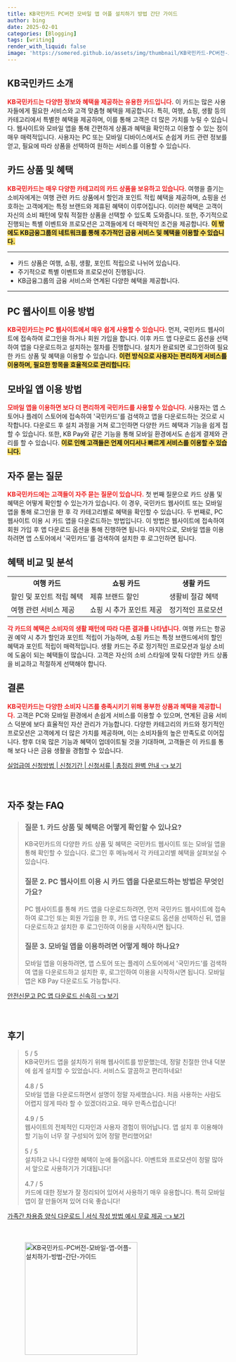 ```yaml
---
title: KB국민카드 PC버전 모바일 앱 어플 설치하기 방법 간단 가이드
author: bing
date: 2025-02-01
categories: [Blogging]
tags: [writing]
render_with_liquid: false
image: 'https://somered.github.io/assets/img/thumbnail/KB국민카드-PC버전-모바일-앱-어플-설치하기-방법-간단-가이드.webp'
---
```



<h2 id='KB국민카드_소개'>KB국민카드 소개</h2>

<p><b><span style="color: #ee2323;">KB국민카드는 다양한 정보와 혜택을 제공하는 유용한 카드입니다.</span></b> 이 카드는 많은 사용자들에게 필요한 서비스와 고객 맞춤형 혜택을 제공합니다. 특히, 여행, 쇼핑, 생활 등의 카테고리에서 특별한 혜택을 제공하며, 이를 통해 고객은 더 많은 가치를 누릴 수 있습니다. 웹사이트와 모바일 앱을 통해 간편하게 상품과 혜택을 확인하고 이용할 수 있는 점이 매우 매력적입니다. 사용자는 PC 또는 모바일 디바이스에서도 손쉽게 카드 관련 정보를 얻고, 필요에 따라 상품을 선택하여 원하는 서비스를 이용할 수 있습니다.</p>

<h2 id='카드_상품및혜택'>카드 상품 및 혜택</h2>

<p><b><span style="color: #ee2323;">KB국민카드는 매우 다양한 카테고리의 카드 상품을 보유하고 있습니다.</span></b> 여행을 즐기는 소비자에게는 여행 관련 카드 상품에서 할인과 포인트 적립 혜택을 제공하며, 쇼핑을 선호하는 고객에게는 특정 브랜드와 제휴된 혜택이 이루어집니다. 이러한 혜택은 고객이 자신의 소비 패턴에 맞춰 적절한 상품을 선택할 수 있도록 도와줍니다. 또한, 주기적으로 진행되는 특별 이벤트와 프로모션은 고객들에게 더 매력적인 조건을 제공합니다. <b><span style="background-color: #ffe066;">이 밖에도 KB금융그룹의 네트워크를 통해 추가적인 금융 서비스 및 혜택을 이용할 수 있습니다.</span></b></p>

<hr />

<ul>
    <li>카드 상품은 여행, 쇼핑, 생활, 포인트 적립으로 나뉘어 있습니다.</li>
    <li>주기적으로 특별 이벤트와 프로모션이 진행됩니다.</li>
    <li>KB금융그룹의 금융 서비스와 연계된 다양한 혜택을 제공합니다.</li>
</ul>

<hr />

<h2 id='PC웹사이트_이용방법'>PC 웹사이트 이용 방법</h2>

<p><b><span style="color: #ee2323;">KB국민카드는 PC 웹사이트에서 매우 쉽게 사용할 수 있습니다.</span></b> 먼저, 국민카드 웹사이트에 접속하여 로그인을 하거나 회원 가입을 합니다. 이후 카드 앱 다운로드 옵션을 선택하여 앱을 다운로드하고 설치하는 절차를 진행합니다. 설치가 완료되면 로그인하여 필요한 카드 상품 및 혜택을 이용할 수 있습니다. <b><span style="background-color: #ffe066;">이런 방식으로 사용자는 편리하게 서비스를 이용하며, 필요한 항목을 효율적으로 관리합니다.</span></b></p>

<h2 id='모바일앱_이용방법'>모바일 앱 이용 방법</h2>

<p><b><span style="color: #ee2323;">모바일 앱을 이용하면 보다 더 편리하게 국민카드를 사용할 수 있습니다.</span></b> 사용자는 앱 스토어나 플레이 스토어에 접속하여 '국민카드'를 검색하고 앱을 다운로드하는 것으로 시작합니다. 다운로드 후 설치 과정을 거쳐 로그인하면 다양한 카드 혜택과 기능을 쉽게 접할 수 있습니다. 또한, KB Pay와 같은 기능을 통해 모바일 환경에서도 손쉽게 결제와 관리를 할 수 있습니다. <b><span style="background-color: #ffe066;">이로 인해 고객들은 언제 어디서나 빠르게 서비스를 이용할 수 있습니다.</span></b></p>

<h2 id='FAQ_자주묻는질문'>자주 묻는 질문</h2>

<p><b><span style="color: #ee2323;">KB국민카드에는 고객들이 자주 묻는 질문이 있습니다.</span></b> 첫 번째 질문으로 카드 상품 및 혜택은 어떻게 확인할 수 있는가가 있습니다. 이 경우, 국민카드 웹사이트 또는 모바일 앱을 통해 로그인을 한 후 각 카테고리별로 혜택을 확인할 수 있습니다. 두 번째로, PC 웹사이트 이용 시 카드 앱을 다운로드하는 방법입니다. 이 방법은 웹사이트에 접속하여 회원 가입 후 앱 다운로드 옵션을 통해 진행하면 됩니다. 마지막으로, 모바일 앱을 이용하려면 앱 스토어에서 '국민카드'를 검색하여 설치한 후 로그인하면 됩니다.</p>

<h2 id='혜택_비교 및 분석'>혜택 비교 및 분석</h2>

<table>
    <tr>
        <td style="text-align: center; height: 17px;"><b>여행 카드</b></td>
        <td style="text-align: center; height: 17px;"><b>쇼핑 카드</b></td>
        <td style="text-align: center; height: 17px;"><b>생활 카드</b></td>
    </tr>
    <tr>
        <td>할인 및 포인트 적립 혜택</td>
        <td>제휴 브랜드 할인</td>
        <td>생활비 절감 혜택</td>
    </tr>
    <tr>
        <td>여행 관련 서비스 제공</td>
        <td>쇼핑 시 추가 포인트 제공</td>
        <td>정기적인 프로모션</td>
    </tr>
</table>

<p><b><span style="color: #ee2323;">각 카드의 혜택은 소비자의 생활 패턴에 따라 다른 결과를 나타냅니다.</span></b> 여행 카드는 항공권 예약 시 추가 할인과 포인트 적립이 가능하며, 쇼핑 카드는 특정 브랜드에서의 할인 혜택과 포인트 적립이 매력적입니다. 생활 카드는 주로 정기적인 프로모션과 일상 소비에 도움이 되는 혜택들이 많습니다. 고객은 자신의 소비 스타일에 맞춰 다양한 카드 상품을 비교하고 적절하게 선택해야 합니다.</p>

<h2 id='결론'>결론</h2>

<p><b><span style="color: #ee2323;">KB국민카드는 다양한 소비자 니즈를 충족시키기 위해 풍부한 상품과 혜택을 제공합니다.</span></b> 고객은 PC와 모바일 환경에서 손쉽게 서비스를 이용할 수 있으며, 연계된 금융 서비스 덕분에 보다 효율적인 자산 관리가 가능합니다. 다양한 카테고리의 카드와 정기적인 프로모션은 고객에게 더 많은 가치를 제공하며, 이는 소비자들의 높은 만족도로 이어집니다. 향후 더욱 많은 기능과 혜택이 업데이트될 것을 기대하며, 고객들은 이 카드를 통해 보다 나은 금융 생활을 경험할 수 있습니다.</p>


<p><a class="click-button" title="실업급여 신청방법 | 신청기간 | 신청서류 | 총정리 완벽 안내" href="https://somered.github.io/posts/%EC%8B%A4%EC%97%85%EA%B8%89%EC%97%AC-%EC%8B%A0%EC%B2%AD%EB%B0%A9%EB%B2%95-%EC%8B%A0%EC%B2%AD%EA%B8%B0%EA%B0%84-%EC%8B%A0%EC%B2%AD%EC%84%9C%EB%A5%98-%EC%B4%9D%EC%A0%95%EB%A6%AC-%EC%99%84%EB%B2%BD-%EC%95%88%EB%82%B4/" rel="dofollow">실업급여 신청방법 | 신청기간 | 신청서류 | 총정리 완벽 안내 👈 보기</a></p><br>
<h2 id='자주_찾는_FAQ'>자주 찾는 FAQ</h2>
<div itemscope="" itemtype="https://schema.org/FAQPage"> 
<blockquote> 
<div itemscope="" itemprop="mainEntity" itemtype="https://schema.org/Question"> 
<h3 itemprop="name">질문 1. 카드 상품 및 혜택은 어떻게 확인할 수 있나요?</h3> 
<div itemscope="" itemprop="acceptedAnswer" itemtype="https://schema.org/Answer"> 
<span itemprop="text"> 
<p>KB국민카드의 다양한 카드 상품 및 혜택은 국민카드 웹사이트 또는 모바일 앱을 통해 확인할 수 있습니다. 로그인 후 메뉴에서 각 카테고리별 혜택을 살펴보실 수 있습니다.</p> 
</span> 
</div> 
</div> 
<div itemscope="" itemprop="mainEntity" itemtype="https://schema.org/Question"> 
<h3 itemprop="name">질문 2. PC 웹사이트 이용 시 카드 앱을 다운로드하는 방법은 무엇인가요?</h3> 
<div itemscope="" itemprop="acceptedAnswer" itemtype="https://schema.org/Answer"> 
<span itemprop="text"> 
<p>PC 웹사이트를 통해 카드 앱을 다운로드하려면, 먼저 국민카드 웹사이트에 접속하여 로그인 또는 회원 가입을 한 후, 카드 앱 다운로드 옵션을 선택하신 뒤, 앱을 다운로드하고 설치한 후 로그인하여 이용을 시작하시면 됩니다.</p> 
</span> 
</div> 
</div> 
<div itemscope="" itemprop="mainEntity" itemtype="https://schema.org/Question"> 
<h3 itemprop="name">질문 3. 모바일 앱을 이용하려면 어떻게 해야 하나요?</h3> 
<div itemscope="" itemprop="acceptedAnswer" itemtype="https://schema.org/Answer"> 
<span itemprop="text"> 
<p>모바일 앱을 이용하려면, 앱 스토어 또는 플레이 스토어에서 '국민카드'를 검색하여 앱을 다운로드하고 설치한 후, 로그인하여 이용을 시작하시면 됩니다. 모바일 앱은 KB Pay 다운로드도 가능합니다.</p> 
</span> 
</div> 
</div> 
</blockquote> 
</div>
<p><a class="click-button" title="안전신문고 PC 앱 다운로드 신속히" href="https://somered.github.io/posts/%EC%95%88%EC%A0%84%EC%8B%A0%EB%AC%B8%EA%B3%A0-PC-%EC%95%B1-%EB%8B%A4%EC%9A%B4%EB%A1%9C%EB%93%9C-%EC%8B%A0%EC%86%8D%ED%9E%88/" rel="dofollow">안전신문고 PC 앱 다운로드 신속히 👈 보기</a></p><br>
<h2 id='후기'>후기</h2>
<div itemscope itemtype="https://schema.org/Product">
  <blockquote>
  <div itemprop="review" itemscope itemtype="https://schema.org/Review">
      <div itemprop="reviewRating" itemscope itemtype="https://schema.org/Rating"> <span itemprop="ratingValue">5</span> / <span itemprop="bestRating">5</span> </div>
      <span itemprop="reviewBody">KB국민카드 앱을 설치하기 위해 웹사이트를 방문했는데, 정말 친절한 안내 덕분에 쉽게 설치할 수 있었습니다. 서비스도 깔끔하고 편리하네요!</span>
  </div>
  <br>
  <div itemprop="review" itemscope itemtype="https://schema.org/Review">
      <div itemprop="reviewRating" itemscope itemtype="https://schema.org/Rating"> <span itemprop="ratingValue">4.8</span> / <span itemprop="bestRating">5</span> </div>
      <span itemprop="reviewBody">모바일 앱을 다운로드하면서 설명이 정말 자세했습니다. 처음 사용하는 사람도 어렵지 않게 따라 할 수 있겠더라고요. 매우 만족스럽습니다!</span>
  </div>
  <br>
  <div itemprop="review" itemscope itemtype="https://schema.org/Review">
      <div itemprop="reviewRating" itemscope itemtype="https://schema.org/Rating"> <span itemprop="ratingValue">4.9</span> / <span itemprop="bestRating">5</span> </div>
      <span itemprop="reviewBody">웹사이트의 전체적인 디자인과 사용자 경험이 뛰어납니다. 앱 설치 후 이용해야 할 기능이 너무 잘 구성되어 있어 정말 편리했어요!</span>
  </div>
  <br>
  <div itemprop="review" itemscope itemtype="https://schema.org/Review">
      <div itemprop="reviewRating" itemscope itemtype="https://schema.org/Rating"> <span itemprop="ratingValue">5</span> / <span itemprop="bestRating">5</span> </div>
      <span itemprop="reviewBody">설치하고 나니 다양한 혜택이 눈에 들어옵니다. 이벤트와 프로모션이 정말 많아서 앞으로 사용하기가 기대됩니다!</span>
  </div>
  <br>
  <div itemprop="review" itemscope itemtype="https://schema.org/Review">
      <div itemprop="reviewRating" itemscope itemtype="https://schema.org/Rating"> <span itemprop="ratingValue">4.7</span> / <span itemprop="bestRating">5</span> </div>
      <span itemprop="reviewBody">카드에 대한 정보가 잘 정리되어 있어서 사용하기 매우 유용합니다. 특히 모바일 앱이 잘 만들어져 있어 더욱 좋습니다!</span>
  </div>
  </blockquote>
</div>
<p><a class="click-button" title="가족간 차용증 양식 다운로드 | 서식 작성 방법 예시 무료 제공" href="https://somered.github.io/posts/%EA%B0%80%EC%A1%B1%EA%B0%84-%EC%B0%A8%EC%9A%A9%EC%A6%9D-%EC%96%91%EC%8B%9D-%EB%8B%A4%EC%9A%B4%EB%A1%9C%EB%93%9C-%EC%84%9C%EC%8B%9D-%EC%9E%91%EC%84%B1-%EB%B0%A9%EB%B2%95-%EC%98%88%EC%8B%9C-%EB%AC%B4%EB%A3%8C-%EC%A0%9C%EA%B3%B5/" rel="dofollow">가족간 차용증 양식 다운로드 | 서식 작성 방법 예시 무료 제공 👈 보기</a></p><br>
<figure class="image"><img src="https://somered.github.io/assets/img/thumbnail/KB국민카드-PC버전-모바일-앱-어플-설치하기-방법-간단-가이드.webp" alt="KB국민카드-PC버전-모바일-앱-어플-설치하기-방법-간단-가이드" width="256" height="256"></figure>